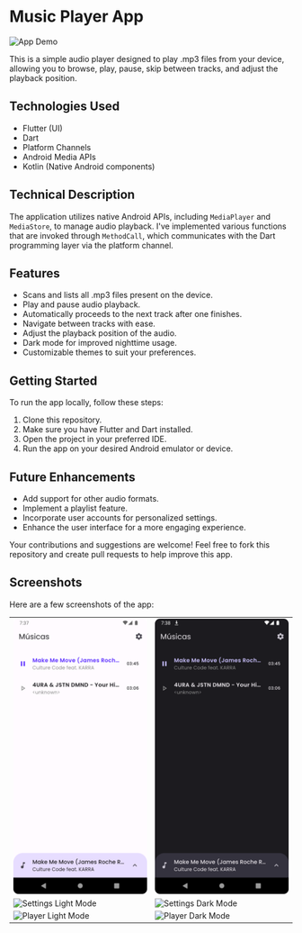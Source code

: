 # Music Player App

![App Demo](https://github.com/pedro-afk/android_music_player/tree/dev/assets/readme/player.gif)

This is a simple audio player designed to play .mp3 files from your device, allowing you to browse, play, pause, skip between tracks, and adjust the playback position.

## Technologies Used

- Flutter (UI)
- Dart
- Platform Channels
- Android Media APIs
- Kotlin (Native Android components)

## Technical Description

The application utilizes native Android APIs, including `MediaPlayer` and `MediaStore`, to manage audio playback. I've implemented various functions that are invoked through `MethodCall`, which communicates with the Dart programming layer via the platform channel.

## Features

- Scans and lists all .mp3 files present on the device.
- Play and pause audio playback.
- Automatically proceeds to the next track after one finishes.
- Navigate between tracks with ease.
- Adjust the playback position of the audio.
- Dark mode for improved nighttime usage.
- Customizable themes to suit your preferences.

## Getting Started

To run the app locally, follow these steps:

1. Clone this repository.
2. Make sure you have Flutter and Dart installed.
3. Open the project in your preferred IDE.
4. Run the app on your desired Android emulator or device.

## Future Enhancements

- Add support for other audio formats.
- Implement a playlist feature.
- Incorporate user accounts for personalized settings.
- Enhance the user interface for a more engaging experience.

Your contributions and suggestions are welcome! Feel free to fork this repository and create pull requests to help improve this app.

## Screenshots

Here are a few screenshots of the app:

<table>
  <tr>
    <td><img alt="Home Light Mode" src="https://github.com/pedro-afk/android_music_player/blob/dev/assets/readme/home_light_mode.png"/></td>
    <td><img alt="Home Dark Mode" src="https://github.com/pedro-afk/android_music_player/blob/dev/assets/readme/home_night_mode.png"/></td>
  </tr>
  <tr>
    <td><img alt="Settings Light Mode" src="https://github.com/pedro-afk/android_music_player/tree/dev/assets/readme/settings_light_mode.png"/></td>
    <td><img alt="Settings Dark Mode" src="https://github.com/pedro-afk/android_music_player/tree/dev/assets/readme/settings_night_mode.png"/></td>
  </tr>  
  <tr>
    <td><img alt="Player Light Mode" src="https://github.com/pedro-afk/android_music_player/tree/dev/assets/readme/player_light_mode.png"/></td>
    <td><img alt="Player Dark Mode" src="https://github.com/pedro-afk/android_music_player/tree/dev/assets/readme/player_night_mode.png"/></td>
  </tr>
</table>